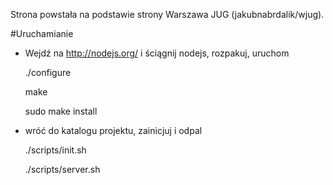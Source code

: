 Strona powstała na podstawie strony Warszawa JUG (jakubnabrdalik/wjug).

#Uruchamianie

* Wejdź na http://nodejs.org/ i ściągnij nodejs, rozpakuj, uruchom

  ./configure

  make

  sudo make install

* wróć do katalogu projektu, zainicjuj i odpal

  ./scripts/init.sh

  ./scripts/server.sh
